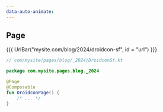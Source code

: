 ```yaml
---
data-auto-animate:
---
```


## Page

{{{ UrlBar("mysite.com/blog/2024/droidcon-sf", id = "url") }}}

```kotlin 1,3 <fragment> [code]
// com/mysite/pages/blog/_2024/DroidconSf.kt

package com.mysite.pages.blog._2024

@Page
@Composable
fun DroidconPage() {
    /* ... */
}
```
